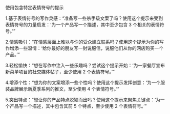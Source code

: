 使用包含特定表情符号的提示

1.基于表情符号的写作灵感：“准备写一些杀手级文案了吗？使用这个提示来受到表情符号的力量启发：‘为一个产品写一个描述，其中至少包含 3 个相关的表情符号。’”

2.情感吸引：“在情感层面上难以与你的受众建立联系吗？使用这个提示为你的写作增添一些温情：‘给你最好的朋友写一封说服信，说服他们从你的网店购买一个产品。’”

3.轻松愉快：“想在写作中注入一些乐趣吗？尝试这个提示开始：‘为一家餐厅宣布新菜单项目的社交媒体帖子，至少使用 2 个表情符号。’”

4.增添个性：“想为你的文案增添一些个性吗？使用这个提示发挥创意：‘为一个服装品牌展示新夏季系列的推文，至少使用 4 个表情符号。’”

5.突出特点：“想让你的产品特点脱颖而出吗？使用这个提示来聚焦关键点：‘为一个产品写一个描述，其中包含其前 5 个特点，至少使用 2 个表情符号。’”
